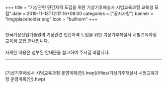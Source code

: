 +++
title = "기상관련 민간자격 도입을 위한 기상기후해설사 시범교육과정 교육생 모집"
date = 2019-11-13T12:17:16+09:00
categories = ["공지사항"]
banner = "img/placeholder.png"
icon = "bullhorn"
+++
<!--more-->

<br>
한국기상산업기술원의 기상관련 민간자격 도입을 위한 기상기후해설사 시범교육과정 교육생 모집 안내입니다.
<br><br>
자세한 내용은 첨부된 안내문을 참고하여 주시길 바랍니다.
<br>

--------------------------------------------------------

<br>
[기상기후해설사 시범교육과정 운영계획(안).hwp](/files/기상기후해설사 시범교육과정 운영계획(안).hwp)
<br>
